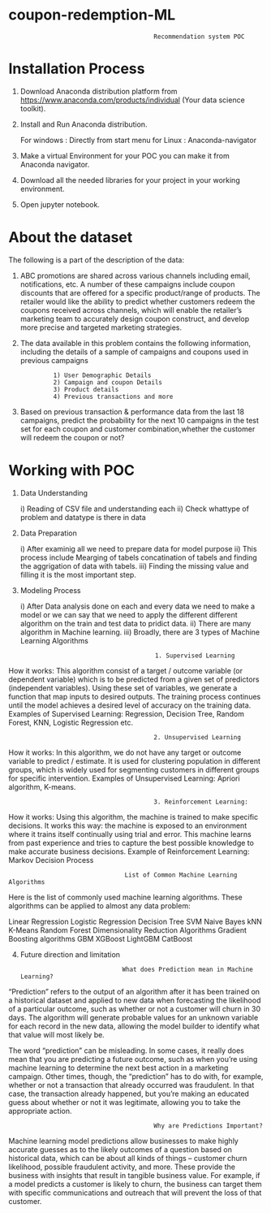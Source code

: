 # coupon-redemption-ML

                                            Recommendation system POC


# Installation Process

1) Download Anaconda distribution platform from https://www.anaconda.com/products/individual (Your data science toolkit).

2) Install and Run Anaconda distribution.
   
    For windows : Directly from start menu
    for Linux : Anaconda-navigator

3) Make a virtual Environment for your POC you can make it from Anaconda navigator.

4) Download all the needed libraries for your project in your working environment.

5) Open jupyter notebook.


# About the dataset
The following is a part of the description of the data:

1) ABC promotions are shared across various channels including email, notifications, etc. A number of these campaigns include      coupon discounts that are offered for a specific product/range of products. The retailer would like the ability to predict      whether customers redeem the coupons received across channels, which will enable the retailer’s marketing team to accurately    design coupon construct, and develop more precise and targeted marketing strategies.

2) The data available in this problem contains the following information, including the details of a sample of campaigns and        coupons used in previous campaigns 

                1) User Demographic Details
                2) Campaign and coupon Details
                3) Product details
                4) Previous transactions and more
                
3) Based on previous transaction & performance data from the last 18 campaigns, predict the probability for the next 10            campaigns in the test set for each coupon and customer combination,whether the customer will redeem the coupon or not?


# Working with POC

1) Data Understanding

    i) Reading of CSV file and understanding each
   ii) Check whattype of problem and datatype is there in data
    

2) Data Preparation

    i) After examinig all we need to prepare data for model purpose
   ii) This process include Mearging of tabels concatination of tabels and finding the aggrigation of data with tabels.
  iii) Finding the missing value and filling it is the most important step. 
  

3) Modeling Process
   
   i) After Data analysis done on each and every data we need to make a model or we can say that we need to apply the different       different algorithm on the train and test data to pridict data.
  ii) There are many algorithm in Machine learning. 
 iii) Broadly, there are 3 types of Machine Learning Algorithms
 
                                            1. Supervised Learning
How it works: This algorithm consist of a target / outcome variable (or dependent variable) which is to be predicted from a given set of predictors (independent variables). Using these set of variables, we generate a function that map inputs to desired outputs. The training process continues until the model achieves a desired level of accuracy on the training data. Examples of Supervised Learning: Regression, Decision Tree, Random Forest, KNN, Logistic Regression etc.

 

                                            2. Unsupervised Learning
How it works: In this algorithm, we do not have any target or outcome variable to predict / estimate. It is used for clustering population in different groups, which is widely used for segmenting customers in different groups for specific intervention. Examples of Unsupervised Learning: Apriori algorithm, K-means.

 

                                            3. Reinforcement Learning:
How it works: Using this algorithm, the machine is trained to make specific decisions. It works this way: the machine is exposed to an environment where it trains itself continually using trial and error. This machine learns from past experience and tries to capture the best possible knowledge to make accurate business decisions. Example of Reinforcement Learning: Markov Decision Process

                                    List of Common Machine Learning Algorithms
Here is the list of commonly used machine learning algorithms. These algorithms can be applied to almost any data problem:

 Linear Regression
 Logistic Regression
 Decision Tree
 SVM
 Naive Bayes
 kNN
 K-Means
 Random Forest
 Dimensionality Reduction Algorithms
 Gradient Boosting algorithms
 GBM
 XGBoost
 LightGBM
 CatBoost
 
 
 
4) Future direction and limitation

                                   What does Prediction mean in Machine Learning?
“Prediction” refers to the output of an algorithm after it has been trained on a historical dataset and applied to new data when forecasting the likelihood of a particular outcome, such as whether or not a customer will churn in 30 days. The algorithm will generate probable values for an unknown variable for each record in the new data, allowing the model builder to identify what that value will most likely be.

The word “prediction” can be misleading. In some cases, it really does mean that you are predicting a future outcome, such as when you’re using machine learning to determine the next best action in a marketing campaign. Other times, though, the “prediction” has to do with, for example, whether or not a transaction that already occurred was fraudulent. In that case, the transaction already happened, but you’re making an educated guess about whether or not it was legitimate, allowing you to take the appropriate action.

                                            Why are Predictions Important?
Machine learning model predictions allow businesses to make highly accurate guesses as to the likely outcomes of a question based on historical data, which can be about all kinds of things – customer churn likelihood, possible fraudulent activity, and more. These provide the business with insights that result in tangible business value. For example, if a model predicts a customer is likely to churn, the business can target them with specific communications and outreach that will prevent the loss of that customer.





























